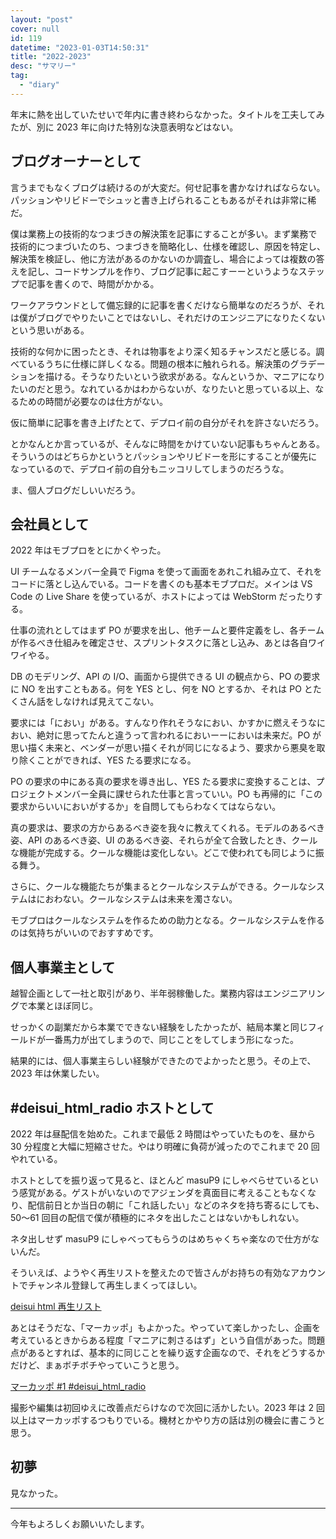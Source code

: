 ```yaml
---
layout: "post"
cover: null
id: 119
datetime: "2023-01-03T14:50:31"
title: "2022-2023"
desc: "サマリー"
tag:
  - "diary"
---
```


年末に熱を出していたせいで年内に書き終わらなかった。タイトルを工夫してみたが、別に 2023 年に向けた特別な決意表明などはない。

## ブログオーナーとして

言うまでもなくブログは続けるのが大変だ。何せ記事を書かなければならない。パッションやリビドーでシュッと書き上げられることもあるがそれは非常に稀だ。

僕は業務上の技術的なつまづきの解決策を記事にすることが多い。まず業務で技術的につまづいたのち、つまづきを簡略化し、仕様を確認し、原因を特定し、解決策を検証し、他に方法があるのかないのか調査し、場合によっては複数の答えを記し、コードサンプルを作り、ブログ記事に起こすーーというようなステップで記事を書くので、時間がかかる。

ワークアラウンドとして備忘録的に記事を書くだけなら簡単なのだろうが、それは僕がブログでやりたいことではないし、それだけのエンジニアになりたくないという思いがある。

技術的な何かに困ったとき、それは物事をより深く知るチャンスだと感じる。調べているうちに仕様に詳しくなる。問題の根本に触れられる。解決策のグラデーションを描ける。そうなりたいという欲求がある。なんというか、マニアになりたいのだと思う。なれているかはわからないが、なりたいと思っている以上、なるための時間が必要なのは仕方がない。

仮に簡単に記事を書き上げたとて、デプロイ前の自分がそれを許さないだろう。

とかなんとか言っているが、そんなに時間をかけていない記事もちゃんとある。そういうのはどちらかというとパッションやリビドーを形にすることが優先になっているので、デプロイ前の自分もニッコリしてしまうのだろうな。

ま、個人ブログだしいいだろう。

## 会社員として

2022 年はモブプロをとにかくやった。

UI チームなるメンバー全員で Figma を使って画面をあれこれ組み立て、それをコードに落とし込んでいる。コードを書くのも基本モブプロだ。メインは VS Code の Live Share を使っているが、ホストによっては WebStorm だったりする。

仕事の流れとしてはまず PO が要求を出し、他チームと要件定義をし、各チームが作るべき仕組みを確定させ、スプリントタスクに落とし込み、あとは各自ワイワイやる。

DB のモデリング、API の I/O、画面から提供できる UI の観点から、PO の要求に NO を出すこともある。何を YES とし、何を NO とするか、それは PO とたくさん話をしなければ見えてこない。

要求には「におい」がある。すんなり作れそうなにおい、かすかに燃えそうなにおい、絶対に思ってたんと違うって言われるにおいーーにおいは未来だ。PO が思い描く未来と、ベンダーが思い描くそれが同じになるよう、要求から悪臭を取り除くことができれば、YES たる要求になる。

PO の要求の中にある真の要求を導き出し、YES たる要求に変換することは、プロジェクトメンバー全員に課せられた仕事と言っていい。PO も再帰的に「この要求からいいにおいがするか」を自問してもらわなくてはならない。

真の要求は、要求の方からあるべき姿を我々に教えてくれる。モデルのあるべき姿、API のあるべき姿、UI のあるべき姿、それらが全て合致したとき、クールな機能が完成する。クールな機能は変化しない。どこで使われても同じように振る舞う。

さらに、クールな機能たちが集まるとクールなシステムができる。クールなシステムはにおわない。クールなシステムは未来を濁さない。

モブプロはクールなシステムを作るための助力となる。クールなシステムを作るのは気持ちがいいのでおすすめです。

## 個人事業主として

越智企画として一社と取引があり、半年弱稼働した。業務内容はエンジニアリングで本業とほぼ同じ。

せっかくの副業だから本業でできない経験をしたかったが、結局本業と同じフィールドが一番馬力が出てしまうので、同じことをしてしまう形になった。

結果的には、個人事業主らしい経験ができたのでよかったと思う。その上で、2023 年は休業したい。

## #deisui_html_radio ホストとして

2022 年は昼配信を始めた。これまで最低 2 時間はやっていたものを、昼から 30 分程度と大幅に短縮させた。やはり明確に負荷が減ったのでこれまで 20 回やれている。

ホストとしてを振り返って見ると、ほとんど masuP9 にしゃべらせているという感覚がある。ゲストがいないのでアジェンダを真面目に考えることもなくなり、配信前日とか当日の朝に「これ話したい」などのネタを持ち寄るにしても、50〜61 回目の配信で僕が積極的にネタを出したことはないかもしれない。

ネタ出しせず masuP9 にしゃべってもらうのはめちゃくちゃ楽なので仕方がないんだ。

そういえば、ようやく再生リストを整えたので皆さんがお持ちの有効なアカウントでチャンネル登録して再生しまくってほしい。

[deisui html 再生リスト](https://www.youtube.com/@deisuihtmlradio/playlists)

あとはそうだな、「マーカッポ」もよかった。やっていて楽しかったし、企画を考えているときからある程度「マニアに刺さるはず」という自信があった。問題点があるとすれば、基本的に同じことを繰り返す企画なので、それをどうするかだけど、まぁボチボチやっていこうと思う。

[マーカッポ #1 #deisui_html_radio](https://www.youtube.com/watch?v=qq9R7-1FptQ)

撮影や編集は初回ゆえに改善点だらけなので次回に活かしたい。2023 年は 2 回以上はマーカッポするつもりでいる。機材とかやり方の話は別の機会に書こうと思う。

## 初夢

見なかった。

---

今年もよろしくお願いいたします。
